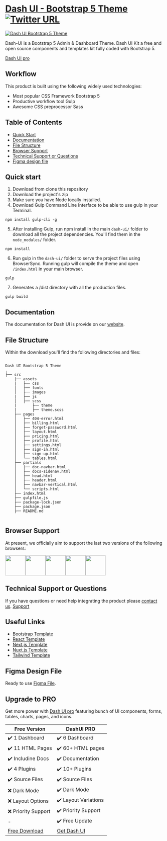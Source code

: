 # [Dash UI - Bootstrap 5 Theme](https://codescandy.com/dashui/index.html) [![Twitter URL](https://img.shields.io/twitter/url?style=social&url=https%3A%2F%2Fgithub.com%2Fcodescandy%2FDash-UI)](https://twitter.com/intent/tweet?text=Dash%20-%20UI%20Bootstrap%205%20Theme&url=https%3A%2F%2Fgithub.com%2Fcodescandy%2FDash-UI&via=getcodescandy)

<a href="https://codescandy.com/dashui/index.html">
 <img src="https://github.com/codescandy/Dash-UI/blob/main/src/assets/images/marketing/bootstrap-5-admin-dashboard-template.jpg" alt="Dash UI Bootstrap 5 Theme"/>
</a>

Dash-UI is a Bootstrap 5 Admin & Dashboard Theme. Dash UI Kit a free and open source components and templates kit fully coded with Bootstrap 5.

[Dash UI pro](https://dashui.codescandy.com/)

## Workflow

This product is built using the following widely used technologies:

- Most popular CSS Framework Bootstrap 5
- Productive workflow tool Gulp
- Awesome CSS preprocessor Sass

## Table of Contents

- [Quick Start](#quick-start)
- [Documentation](#documentation)
- [File Structure](#file-structure)
- [Browser Support](#browser-support)
- [Technical Support or Questions](#technical-support-or-questions)
- [Figma design file](#figma-design-file)

## Quick start

1. Download from clone this repository
2. Download the project's zip
3. Make sure you have Node locally installed.
4. Download Gulp Command Line Interface to be able to use gulp in your Terminal.

```
npm install gulp-cli -g
```

5. After installing Gulp, run npm install in the main `dash-ui/` folder to download all the project dependencies. You'll find them in the `node_modules/` folder.

```
npm install
```

6. Run gulp in the `dash-ui/` folder to serve the project files using BrowserSync. Running gulp will compile the theme and open `/index.html` in your main browser.

```
gulp
```

7. Generates a /dist directory with all the production files.

```
gulp build
```

## Documentation

The documentation for Dash UI is provide on our [website](https://codescandy.com/dashui/docs/gulp.html).

## File Structure

Within the download you'll find the following directories and files:

```

Dash UI Bootstrap 5 Theme
.
├── src
    ├── assets
    |   ├── css
    │   ├── fonts
    │   ├── images
    |   ├── js
    │   ├── scss
    |       ├── theme
    |       ├── theme.scss
    ├── pages
    │   ├── 404-error.html
    │   ├── billing.html
    │   ├── forget-password.html
    │   ├── layout.html
    │   ├── pricing.html
    │   ├── profile.html
    │   ├── settings.html
    │   ├── sign-in.html
    │   ├── sign-up.html
    │   └── tables.html
    ├── partials
    │   ├── doc-navbar.html
    │   ├── docs-sidenav.html
    │   ├── head.html
    │   ├── header.html
    │   ├── navbar-vertical.html         
    │   └── scripts.html
    ├── index.html
    ├── gulpfile.js
    ├── package-lock.json
    ├── package.json
    ├── README.md


```

## Browser Support

At present, we officially aim to support the last two versions of the following browsers:

<img src="https://github.com/codescandy/Dash-UI/blob/main/src/assets/images/marketing/chrome.png" width="64" height="64"><img src="https://github.com/codescandy/Dash-UI/blob/main/src/assets/images/marketing/firefox.png" width="64" height="64"><img src="https://github.com/codescandy/Dash-UI/blob/main/src/assets/images/marketing/edge.png" width="64" height="64"><img src="https://github.com/codescandy/Dash-UI/blob/main/src/assets/images/marketing/safari.png" width="64" height="64"><img src="https://github.com/codescandy/Dash-UI/blob/main/src/assets/images/marketing/opera.png" width="64" height="64">

## Technical Support or Questions

If you have questions or need help integrating the product please [contact us](https://codescandy.com/contact-us/). [Support](https://github.com/codescandy/Dash-UI/discussions)

## Useful Links

- [Bootstrap Template](https://dashui.codescandy.com/free-bootstrap-5-admin-dashboard-template.html)
- [React Template](https://dashui.codescandy.com/free-reactjs-admin-dashboard-template.html)
- [Next.js Template](https://dashui.codescandy.com/free-next-js-admin-dashboard-template.html)
- [Nuxt.js Template](https://dashui.codescandy.com/free-nuxt-js-admin-dashboard-template.html)
- [Tailwind Template](https://dashui.codescandy.com/free-tailwindcss-admin-dashboard-html-template.html)

## Figma Design File

Ready to use [Figma File](https://www.figma.com/community/file/1259105309122518026/dash-ui-admin-dashboard-template).

## Upgrade to PRO

Get more power with [Dash UI pro](https://dashui.codescandy.com/) featuring bunch of UI components, forms, tables, charts, pages, and icons.

| Free Version            | DashUI PRO      |
| ----------------------- | ----------------- |
| ✔️ 1 Dashboard        | ✔️ 6 Dashboard      |
| ✔️ 11 HTML Pages        | ✔️ 60+ HTML pages        |
| ✔️ Includine Docs      |  ✔️  Documentation        |
| ✔️ 4 Plugins           |  ✔️ 10+ Plugins|
| ✔️ Source Files        |  ✔️ Source Files  |
| ❌ Dark Mode  | ✔️ Dark Mode |
| ❌ Layout Options | ✔️ Layout Variations |
| ❌ Priority Support | ✔️ Priority Support |
| - | ✔️ Free Update |
| [Free Download](https://dashui.codescandy.com/bootstrap-admin-dashboard-html-template.html)  | [Get Dash UI](https://dashui.codescandy.com/bootstrap-admin-dashboard-html-template.html) |
